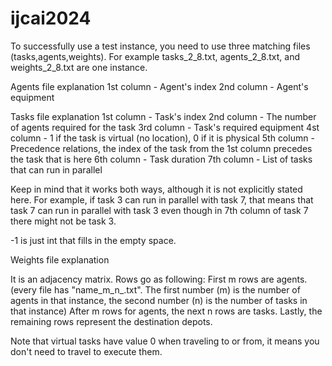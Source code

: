 # ijcai2024

To successfully use a test instance, you need to use three matching files (tasks,agents,weights). For example tasks_2_8.txt, agents_2_8.txt, and weights_2_8.txt are one instance.

Agents file explanation
1st column - Agent's index
2nd column - Agent's equipment

Tasks file explanation
1st column - Task's index
2nd column - The number of agents required for the task
3rd column - Task's required equipment
4st column - 1 if the task is virtual (no location), 0 if it is physical
5th column - Precedence relations, the index of the task from the 1st column precedes the task that is here
6th column - Task duration
7th column - List of tasks that can run in parallel

Keep in mind that it works both ways, although it is not explicitly stated here. For example, if task 3 can run in parallel with task 7, that means that task 7 can run in parallel with task 3 even though in 7th column of task 7 there might not be task 3. 

-1 is just int that fills in the empty space.

Weights file explanation

It is an adjacency matrix. Rows go as following:
First m rows are agents. (every file has "name_m_n_.txt". The first number (m) is the number of agents in that instance, the second number (n) is the number of tasks in that instance)
After m rows for agents, the next n rows are tasks. Lastly, the remaining rows represent the destination depots.

Note that virtual tasks have value 0 when traveling to or from, it means you don't need to travel to execute them.
